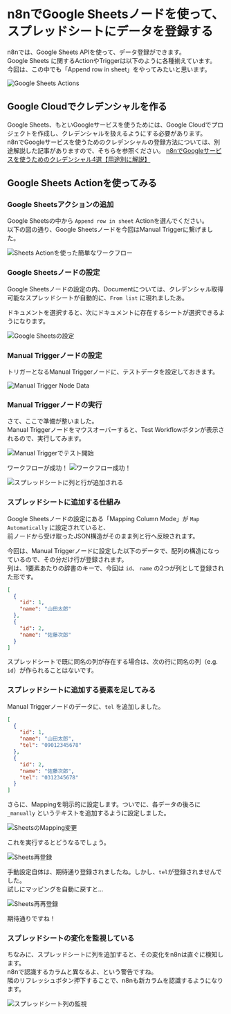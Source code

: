 # n8nでGoogle Sheetsノードを使って、スプレッドシートにデータを登録する

n8nでは、Google Sheets APIを使って、データ登録ができます。  
Google Sheets に関するActionやTriggerは以下のように各種揃えています。  
今回は、この中でも「Append row in sheet」をやってみたいと思います。

![Google Sheets Actions](n8n-google-sheets-actions.webp "Google Sheets Actions")

## Google Cloudでクレデンシャルを作る

Google Sheets、もといGoogleサービスを使うためには、Google Cloudでプロジェクトを作成し、クレデンシャルを扱えるようにする必要があります。  
n8nでGoogleサービスを使うためのクレデンシャルの登録方法については、別途解説した記事がありますので、そちらを参照ください。
[n8nでGoogleサービスを使うためのクレデンシャル4選【用途別に解説】](../n8n-google-credentials/index.md)

## Google Sheets Actionを使ってみる

### Google Sheetsアクションの追加
Google Sheetsの中から `Append row in sheet` Actionを選んでください。  
以下の図の通り、Google Sheetsノードを今回はManual Triggerに繋げました。  

![Sheets Actionを使った簡単なワークフロー](n8n-sheets-action-workflow.png "Sheets Actionを使った簡単なワークフロー")

### Google Sheetsノードの設定

Google Sheetsノードの設定の内、Documentについては、クレデンシャル取得可能なスプレッドシートが自動的に、`From list` に現れましたあ。

ドキュメントを選択すると、次にドキュメントに存在するシートが選択できるようになります。  

![Google Sheetsの設定](n8n-sheets-settings.png "Google Sheetsの設定")

### Manual Triggerノードの設定
トリガーとなるManual Triggerノードに、テストデータを設定しておきます。  

![Manual Trigger Node Data](n8n-manual-trigger-data.png "Manual Trigger Node Data")

### Manual Triggerノードの実行

さて、ここで準備が整いました。  
Manual Triggerノードをマウスオーバーすると、Test Workflowボタンが表示されるので、実行してみます。  

![Manual Triggerでテスト開始](n8n-test-manual-trigger.png "Manual Triggerでテスト開始")

ワークフローが成功！
![ワークフロー成功！](n8n-test-workflow-ok.png "ワークフロー成功！")

![スプレッドシートに列と行が追加される](n8n-append-spreadsheet.png "スプレッドシートに列と行が追加される")

### スプレッドシートに追加する仕組み

Google Sheetsノードの設定にある「Mapping Column Mode」が `Map Automatically` に設定されていると、  
前ノードから受け取ったJSON構造がそのまま列と行へ反映されます。

今回は、Manual Triggerノードに設定した以下のデータで、配列の構造になっているので、その分だけ行が登録されます。  
列は、1要素あたりの辞書のキーで、今回は `id`、 `name` の2つが列として登録された形です。

```json
[
  {
    "id": 1,
    "name": "山田太郎"
  },
  {
    "id": 2,
    "name": "佐藤次郎"
  }
]
```

スプレッドシートで既に同名の列が存在する場合は、次の行に同名の列（e.g. `id`）が作られることはないです。  

### スプレッドシートに追加する要素を足してみる

Manual Triggerノードのデータに、`tel` を追加しました。

```json
[
  {
    "id": 1,
    "name": "山田太郎",
    "tel": "09012345678"
  },
  {
    "id": 2,
    "name": "佐藤次郎",
    "tel": "0312345678"
  }
]
```

さらに、Mappingを明示的に設定します。ついでに、各データの後ろに `_manually` というテキストを追加するように設定しました。

![SheetsのMapping変更](n8n-change-sheets-mapping.png "SheetsのMapping変更")

これを実行するとどうなるでしょう。

![Sheets再登録](n8n-reappend-spreadsheet.png "Sheets再登録")

手動設定自体は、期待通り登録されましたね。しかし、`tel`が登録されませんでした。  
試しにマッピングを自動に戻すと...  

![Sheets再再登録](n8n-rereappend-spreadsheet.png "Sheets再再登録")

期待通りですね！

### スプレッドシートの変化を監視している

ちなみに、スプレッドシートに列を追加すると、その変化をn8nは直ぐに検知します。  
n8nで認識するカラムと異なるよ、という警告ですね。  
隣のリフレッシュボタン押下することで、n8nも新カラムを認識するようになります。

![スプレッドシート列の監視](n8n-sync-mapping-column.png "スプレッドシート列の監視")
